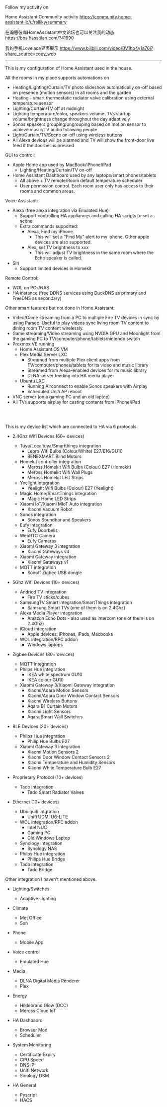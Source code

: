 Follow my activity on 

Home Assistant Community activity https://community.home-assistant.io/u/relliky/summary

在瀚思彼岸HomeAssistant中文论坛也可以关注我的动态 https://bbs.hassbian.com/?41990

我的手机Lovelace界面展示 https://www.bilibili.com/video/BV1hb4y1a76i?share_source=copy_web 

--------------------------------------------------------------------------  

This is my configuration of Home Assistant used in the house. 

All the rooms in my place supports automations on
- Heating/Lighting/Curtain/TV photo slideshow automatically on-off based on presence (motion sensors) in all rooms and the garden
- Heating - smart thermostatic radiator valve calibration using external temperature sensor
- Lighting/Curtain/TV off at midnight
- Lighting temperature/color, speakers volume, TVs startup volume/brightness change throughout the day adaptively
- Sonos speakers grouping/ungrouping based on motion sensor to achieve music/TV audio following people 
- Light/Curtain/TV/Scene on-off using wireless buttons
- All Alexa devices will be alarmed and TV will show the front-door live feed if the doorbell is pressed

GUI to control:
- Apple Home app used by MacBook/iPhone/iPad
  - Lighting/Heating/Curtain/TV on-off
- Home Assistant Dashboard used by any laptops/smart phones/tablets
  - All above + TV remote/Room default temperature scheduler
  - User permission control. Each room user only has access to their rooms and common areas.
  
Voice Assistant:
- Alexa (free alexa integration via Emulated Hue)
  - Support controlling HA appliances and calling HA scripts to set a scene
  - Extra commands supported:
    - Alexa, Find my iPhone
      - This will set a "Find My" alert to my iphone. Other apple devices are also supported.
    - Alex, set TV brightness to xxx
      - This will adjust TV brightness in the same room where the Echo speaker is called.
- Siri
  - Support limited devices in Homekit

Remote Control:
- WOL on PCs/NAS
- HA instance (free DDNS services using DuckDNS as primary and FreeDNS as secondary)


Other smart features but not done in Home Assistant:
- Video/Game streaming from a PC to multiple Fire TV devices in sync by using Parsec. Useful to play videos sync living room TV content to dining room TV content wirelessly.
- Game streaming/Video streaming using NVDIA GPU and Moonlight from the gaming PC to TV/computer/phone/tablets/nintendo switch
- Proxmox VE running
  - Home Assistant OS VM
  - Plex Media Server LXC
    - Streamed from multiple Plex client apps from TV/computer/phones/tablets for its video and music library
    - Streamed from Alexa-enabled devices for its music library
    - DLNA server feeding into HA media player
  - Ubuntu LXC
    - Running Airconnect to enable Sonos speakers with Airplay
    - Scheduled Unifi AP reboot
- VNC server (on a gaming PC and an old laptop)
- All TVs supports airplay for casting contents from iPhone/iPad


<br><br>

This is my device list which are connected to HA via 6 protocols 

- 2.4Ghz Wifi Devices (60+ devices) 
  - Tuya/Localtuya/Smartthings integration
    - Lepro Wifi Bulbs (Colour/White) E27/E16/GU10 
    - BENEXMART Blind Motors 
  - Homekit controller integration
    - Meross Homekit Wifi Bulbs (Colour) E27 (Homekit)
    - Meross Homekit Wifi Wall Plugs
    - Meross Homekit LED Strips 
  - Yeelight integration
    - Yeelight Wifi Bulbs (Colour) E27 (Yeelight)
  - Magic Home/SmartThings integration
    - Magic Home LED Strips 
  - Xiaomi IoT/Xiaomi MIoT Auto integration
    - Xiaomi Vacuum Robot 
  - Sonos integration
    - Sonos Soundbar and Speakers
  - Eufy integration
    - Eufy Doorbells
  - WebRTC Camera
    - Eufy Cameras
  - Xiaomi Gateway 3 integration
    - Xiaomi Gateways v3
  - Xiaomi Gateway integration
    - Xiaomi Gateways v1
  - MQTT integration
    - Sonoff Zigbee USB dongle

- 5Ghz Wifi Devices (10+ devices)
  - Andriod TV integration 
    - Fire TV sticks/cubes
  - SamsungTV Smart integration/SmartThings integration
    - Samsung Smart TVs (one of them is on 2.4Ghz)
  - Alexa Media Player integration
    - Amazon Echo Dots - also used as intercom (one of them is on 2.4Ghz)
  - iCloud integration
    - Apple devices: iPhones, iPads, Macbooks
  - WOL integration/RPC addon
    - Windows laptops

- Zigbee Devices (80+ devices)
  - MQTT integration
  - Philps Hue integration
    - IKEA white spectrum GU10 
    - IKEA colour GU10 
  - Xiaomi Gateway 3/Xiaomi Gateway integration
    - Xiaomi/Aqara Motion Sensors
    - Xiaomi/Aqara Door Window Contact Sensors
    - Xiaomi Wireless Buttons
    - Aqara B1 Curtain Motors
    - Xiaomi Light Sensors
    - Aqara Smart Wall Switches

- BLE Devices (20+ devices)
  - Philps Hue integration
    - Philip Hue Bulbs E27
  - Xiaomi Gateway 3 integration
    - Xiaomi Motion Sensors 2
    - Xiaomi Door Window Contact Sensors 2
    - Xiaomi Temperature and Humidity Sensors
    - Xiaomi White Temperature Bulb E27
  
- Proprietary Protocol (10+ devices)
  - Tado integration
    - Tado Smart Radiator Valves

- Ethernet (10+ devices)
  - Ubuiquiti intgration
    - Unifi UDM, U6-LITE
  - WOL integration/RPC addon
    - Intel NUC
    - Gaming PC
    - Old Windows Laptop
  - Synology integration
    - Synology NAS 
  - Philps Hue integration
    - Philips Hue Bridge
  - Tado integration
    - Tado Bridge
  
Other integration I haven't mentioned above. 

- Lighting/Switches
  - Adaptive Lighting

- Climate
  - Met Office
  - Sun

- Phone
  - Mobile App

- Voice control
  - Emulated Hue

- Media
  - DLNA Digital Media Renderer
  - Plex

- Energy
  - Hildebrand Glow (DCC)
  - Meross Cloud IoT

- HA Dashbaord
  - Browser Mod
  - Scheduler

- System Monitoring
  - Certificate Expiry
  - CPU Speed
  - DNS IP
  - Unifi Network
  - Sinology DSM

- HA General
  - Pyscript
  - HACS



